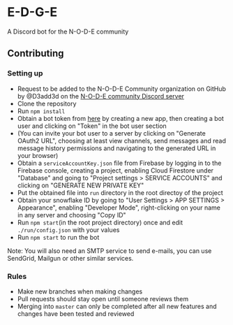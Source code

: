 # E-D-G-E
A Discord bot for the N-O-D-E community

## Contributing

### Setting up

 - Request to be added to the N-O-D-E Community organization on GitHub by @D3add3d on the [N-O-D-E community Discord server](https://discord.gg/g9uvEAP)
 - Clone the repository
 - Run `npm install`
 - Obtain a bot token from [here](https://discordapp.com/developers/applications/me) by creating a new app, then creating a bot user and clicking on "Token" in the bot user section
 - (You can invite your bot user to a server by clicking on "Generate OAuth2 URL", choosing at least view channels, send messages and read message history permissions and navigating to the generated URL in your browser) 
 - Obtain a `serviceAccountKey.json` file from Firebase by logging in to the Firebase console, creating a project, enabling Cloud Firestore under "Database" and going to "Project settings > SERVICE ACCOUNTS" and clicking on "GENERATE NEW PRIVATE KEY"
 - Put the obtained file into `run` directory in the root directoy of the project
 - Obtain your snowflake ID by going to "User Settings > APP SETTINGS > Appearance", enabling "Developer Mode", right-clicking on your name in any server and choosing "Copy ID"
 - Run `npm start`(in the root project directory) once and edit `./run/config.json` with your values
 - Run `npm start` to run the bot
 
 Note: You will also need an SMTP service to send e-mails, you can use SendGrid, Mailgun or other similar services.
 
### Rules
 
 - Make new branches when making changes
 - Pull requests should stay open until someone reviews them
 - Merging into `master` can only be completed after all new features and changes have been tested and reviewed
